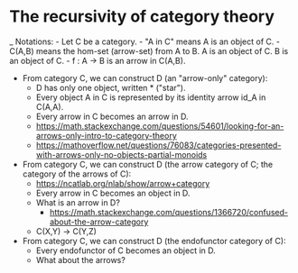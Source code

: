 # The recursivity of category theory

_ Notations:
    - Let C be a category.
    - "A in C" means A is an object of C.
    - C(A,B) means the hom-set (arrow-set) from A to B.
    A is an object of C.
    B is an object of C.
    - f : A -> B is an arrow in C(A,B).
- From category C, we can construct D (an "arrow-only" category):
    - D has only one object, written * ("star").
    - Every object A in C is represented by its identity arrow id_A in C(A,A).
    - Every arrow in C becomes an arrow in D.
    - https://math.stackexchange.com/questions/54601/looking-for-an-arrows-only-intro-to-category-theory
    - https://mathoverflow.net/questions/76083/categories-presented-with-arrows-only-no-objects-partial-monoids
- From category C, we can construct D (the arrow category of C; the category of the arrows of C):
    - https://ncatlab.org/nlab/show/arrow+category
    - Every arrow in C becomes an object in D.
    - What is an arrow in D?
        - https://math.stackexchange.com/questions/1366720/confused-about-the-arrow-category
    - C(X,Y) -> C(Y,Z)
- From category C, we can construct D (the endofunctor category of C):
    - Every endofunctor of C becomes an object in D.
    - What about the arrows?
